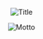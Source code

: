 <p align="center"><img src="https://i.ibb.co/wKj7vWm/Nema.png" alt="Title" border="0"></p>
<p align="center"><img src="https://i.ibb.co/wZHTqNb/motto.png" alt="Motto" border="0"></p>

